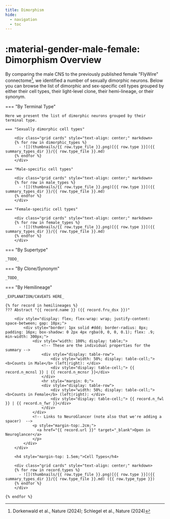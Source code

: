 ```yaml
---
title: Dimorphism
hide:
  - navigation
  - toc
---
```


# :material-gender-male-female: Dimorphism Overview

By comparing the male CNS to the previously published female "FlyWire" connectome[^1], we identified a number of sexually dimorphic neurons.
Below you can browse the list of dimorphic and sex-specific cell types grouped by either their cell types, their light-level clone, their
hemi-lineage, or their synonym.

=== "By Terminal Type"

    Here we present the list of dimorphic neurons grouped by their terminal type.

    === "Sexually dimorphic cell types"

        <div class="grid cards" style="text-align: center;" markdown>
        {% for row in dimorphic_types %}
          - ![](thumbnails/{{ row.type_file }}.png)[{{ row.type }}]({{ summary_types_dir }}/{{ row.type_file }}.md)
        {% endfor %}
        </div>

    === "Male-specific cell types"

        <div class="grid cards" style="text-align: center;" markdown>
        {% for row in male_types %}
          - ![](thumbnails/{{ row.type_file }}.png)[{{ row.type }}]({{ summary_types_dir }}/{{ row.type_file }}.md)
        {% endfor %}
        </div>

    === "Female-specific cell types"

        <div class="grid cards" style="text-align: center;" markdown>
        {% for row in female_types %}
          - ![](thumbnails/{{ row.type_file }}.png)[{{ row.type }}]({{ summary_types_dir }}/{{ row.type_file }}.md)
        {% endfor %}
        </div>

=== "By Supertype"

    _TODO_

=== "By Clone/Synonym"

    _TODO_

=== "By Hemilineage"

    _EXPLANATION/CAVEATS HERE_

    {% for record in hemilineages %}
    ??? Abstract "{{ record.name }} ({{ record.fru_dsx }})"

        <div style="display: flex; flex-wrap: wrap; justify-content: space-between; gap: 10px;">
            <div style="border: 1px solid #ddd; border-radius: 8px; padding: 16px; box-shadow: 0 2px 4px rgba(0, 0, 0, 0.1); flex: .9; min-width: 300px;">
                <div style="width: 100%; display: table;">
                    <!-- These are the individual properties for the summary -->
                    <div style="display: table-row">
                        <div style="width: 50%; display: table-cell;"> <b>Counts in Male</b> (left|right): </div>
                        <div style="display: table-cell;"> {{ record.n_mcnsl }} | {{ record.n_mcnsr }}</div>
                    </div>
                    <hr style="margin: 0;">
                    <div style="display: table-row">
                        <div style="width: 50%; display: table-cell;"> <b>Counts in Female</b> (left|right): </div>
                        <div style="display: table-cell;"> {{ record.n_fwl }} | {{ record.n_fwr }}</div>
                    </div>
                </div>
                <!-- Links to NeuroGlancer (note also that we're adding a spacer)  -->
                <p style="margin-top:.2cm;">
                  <a href="{{ record.url }}" target="_blank">Open in Neuroglancer</a>
                </p>
            </div>
        </div>

        <h4 style="margin-top: 1.5em;">Cell Types</h4>

        <div class="grid cards" style="text-align: center;" markdown>
        {% for row in record.types %}
          - ![](thumbnails/{{ row.type_file }}.png)[{{ row.type }}]({{ summary_types_dir }}/{{ row.type_file }}.md) ({{ row.type_type }})
        {% endfor %}
        </div>

    {% endfor %}


[^1]: Dorkenwald et al., Nature (2024); Schlegel et al., Nature (2024)